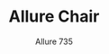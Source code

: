 ---
designer: Pedrali R&D
description: "Radius%20corners%20and%20hugging%20shapes%20are%20the%20characteristics%20of%20the%20Allure%20collection.%20Soft%20padded%20seats%20enclosed%20by%20a%20thin%20wooden%20shell.%20Chair%20with%20legs%20in%20solid%20oak%2C%20upholstery%20of%20the%20padding%20available%20in%20different%20colors%20and%20fabrics."
image_primary: img/Allure_735_01_zoom.jpg
image_secondary: img/Allure_735_02_zoom.jpg
manufacturer: Pedrali
href: https://www.pedrali.it/en/products/catalog/Chair-ALLURE-735/
subtitle: Allure 735
title: Allure Chair
image_thumb: img/Allure_735_01_cover.jpg
tags: 
  - pedrali
  - chairs
category: chairs
slug: /manufacturers/pedrali/chairs/pedrali-r-d-allure-chair
---